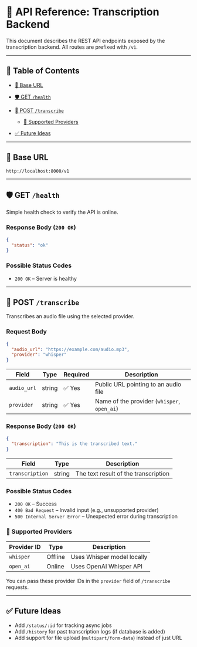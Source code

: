 # 📢 API Reference: Transcription Backend

This document describes the REST API endpoints exposed by the transcription backend. All routes are prefixed with `/v1`.

---

## 📑 Table of Contents

- [🔹 Base URL](#-base-url)
- [🛡️ GET `/health`](#️-get-health)
- [🔁 POST `/transcribe`](#-post-transcribe)

  - [🔎 Supported Providers](#-supported-providers)

- [✅ Future Ideas](#-future-ideas)

---

## 🔹 Base URL

```
http://localhost:8000/v1
```

---

## 🛡️ GET `/health`

Simple health check to verify the API is online.

### Response Body (`200 OK`)

```json
{
  "status": "ok"
}
```

### Possible Status Codes

- `200 OK` – Server is healthy

---

## 🔁 POST `/transcribe`

Transcribes an audio file using the selected provider.

### Request Body

```json
{
  "audio_url": "https://example.com/audio.mp3",
  "provider": "whisper"
}
```

| Field       | Type   | Required | Description                                 |
| ----------- | ------ | -------- | ------------------------------------------- |
| `audio_url` | string | ✅ Yes   | Public URL pointing to an audio file        |
| `provider`  | string | ✅ Yes   | Name of the provider (`whisper`, `open_ai`) |

### Response Body (`200 OK`)

```json
{
  "transcription": "This is the transcribed text."
}
```

| Field           | Type   | Description                          |
| --------------- | ------ | ------------------------------------ |
| `transcription` | string | The text result of the transcription |

### Possible Status Codes

- `200 OK` – Success
- `400 Bad Request` – Invalid input (e.g., unsupported provider)
- `500 Internal Server Error` – Unexpected error during transcription

### 🔎 Supported Providers

| Provider ID | Type    | Description                |
| ----------- | ------- | -------------------------- |
| `whisper`   | Offline | Uses Whisper model locally |
| `open_ai`   | Online  | Uses OpenAI Whisper API    |

You can pass these provider IDs in the `provider` field of `/transcribe` requests.

---

## ✅ Future Ideas

- Add `/status/:id` for tracking async jobs
- Add `/history` for past transcription logs (if database is added)
- Add support for file upload (`multipart/form-data`) instead of just URL
